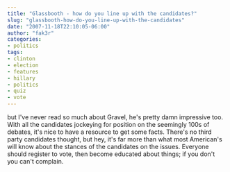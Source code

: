```yaml
---
title: "Glassbooth - how do you line up with the candidates?"
slug: "glassbooth-how-do-you-line-up-with-the-candidates"
date: "2007-11-18T22:10:05-06:00"
author: "fak3r"
categories:
- politics
tags:
- clinton
- election
- features
- hillary
- politics
- quiz
- vote
---
```


 but I've never read so much about Gravel, he's pretty damn impressive too. With all the candidates jockeying for position on the seemingly 100s of debates, it's nice to have a resource to get some facts. There's no third party candidates thought, but hey, it's far more than what most American's will know about the stances of the candidates on the issues.  Everyone should register to vote, then become educated about things; if you don't you can't complain.
